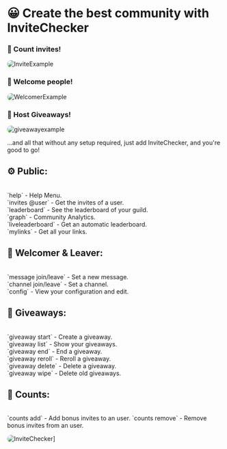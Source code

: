 
# 😀 Create the best community with InviteChecker

### 🔢 Count invites!

![InviteExample](://invidocs.miolus.de/assets/img/invites.png)

### 👋 Welcome people!

![WelcomerExample](://invidocs.miolus.de/assets/img/welcomer.png)

### 🎁 Host Giveaways!

![giveawayexample](://invidocs.miolus.de/assets/img/giveaway.png)


...and all that without any setup required, just add InviteChecker, and you're good to go!
<h2>⚙️ Public:</h2><br>
`help` - Help Menu.<br>
`invites @user` - Get the invites of a user.<br>
`leaderboard` - See the leaderboard of your guild.<br>
`graph` - Community Analytics.<br>
`liveleaderboard` - Get an automatic leaderboard.<br>
`mylinks` - Get all your links.<br>
<h2>👋 Welcomer & Leaver:</h2><br>
`message join/leave` - Set a new message.<br>
`channel join/leave` - Set a channel.<br>
`config` - View your configuration and edit.<br>
<h2>🎁 Giveaways:</h2><br>
`giveaway start` - Create a giveaway.<br>
`giveaway list` - Show your giveaways.<br>
`giveaway end` - End a giveaway.<br>
`giveaway reroll` - Reroll a giveaway.<br>
`giveaway delete` - Delete a giveaway.<br>
`giveaway wipe` - Delete old giveaways.<br>
<h2>🔢 Counts:</h2><br>
`counts add` - Add bonus invites to an user.
`counts remove` - Remove bonus invites from an user.


![InviteChecker](https://top.gg/api/widget/status/741606943952601179.svg)]<br>

<style>
  img {
    border-radius: 15px
  }
 </style>
